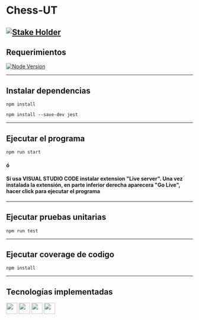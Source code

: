 # Chess-UT
[![Stake Holder](https://img.shields.io/badge/Sprint2-Pruebas_unitarias-blue)](https://i.pinimg.com/originals/cf/51/c5/cf51c584167ec6045b8fd2cc3be70433.jpg)
---
## Requerimientos
[![Node Version](https://img.shields.io/badge/Node-Ultimate-green)](https://nodejs.org/en/download)

---
## Instalar dependencias
```npm install```

```npm install --save-dev jest```

---
## Ejecutar el programa
```npm run start```
 #### ó
 #### Si usa VISUAL STUDIO CODE instalar extension "Live server". Una vez instalada la extensión, en parte inferior derecha aparecera "Go Live", hacer click para ejecutar el programa
---

## Ejecutar pruebas unitarias
```npm run test```

---
## Ejecutar coverage de codigo
```npm install```

---

## Tecnologías implementadas

<code><img height="30" src="https://raw.githubusercontent.com/github/explore/80688e429a7d4ef2fca1e82350fe8e3517d3494d/topics/javascript/javascript.png"></code>
<code><img height="30" src="https://raw.githubusercontent.com/github/explore/80688e429a7d4ef2fca1e82350fe8e3517d3494d/topics/visual-studio-code/visual-studio-code.png"></code>
<code><img height="30" src="https://raw.githubusercontent.com/github/explore/80688e429a7d4ef2fca1e82350fe8e3517d3494d/topics/git/git.png"></code>
<code><img height="30" src="https://raw.githubusercontent.com/github/explore/80688e429a7d4ef2fca1e82350fe8e3517d3494d/topics/terminal/terminal.png"></code>
